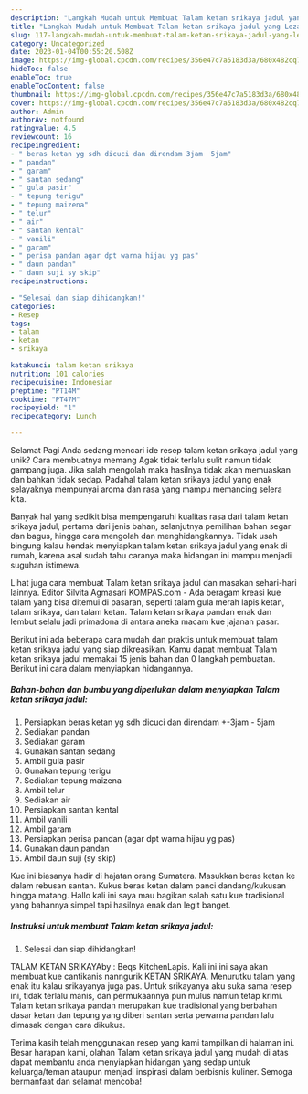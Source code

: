 ```yaml
---
description: "Langkah Mudah untuk Membuat Talam ketan srikaya jadul yang Lezat Sekali, Lezat"
title: "Langkah Mudah untuk Membuat Talam ketan srikaya jadul yang Lezat Sekali, Lezat"
slug: 117-langkah-mudah-untuk-membuat-talam-ketan-srikaya-jadul-yang-lezat-sekali-lezat
category: Uncategorized
date: 2023-01-04T00:55:20.508Z
image: https://img-global.cpcdn.com/recipes/356e47c7a5183d3a/680x482cq70/talam-ketan-srikaya-jadul-foto-resep-utama.jpg
hideToc: false
enableToc: true
enableTocContent: false
thumbnail: https://img-global.cpcdn.com/recipes/356e47c7a5183d3a/680x482cq70/talam-ketan-srikaya-jadul-foto-resep-utama.jpg
cover: https://img-global.cpcdn.com/recipes/356e47c7a5183d3a/680x482cq70/talam-ketan-srikaya-jadul-foto-resep-utama.jpg
author: Admin
authorAv: notfound
ratingvalue: 4.5
reviewcount: 16
recipeingredient:
- " beras ketan yg sdh dicuci dan direndam 3jam  5jam"
- " pandan"
- " garam"
- " santan sedang"
- " gula pasir"
- " tepung terigu"
- " tepung maizena"
- " telur"
- " air"
- " santan kental"
- " vanili"
- " garam"
- " perisa pandan agar dpt warna hijau yg pas"
- " daun pandan"
- " daun suji sy skip"
recipeinstructions:

- "Selesai dan siap dihidangkan!"
categories:
- Resep
tags:
- talam
- ketan
- srikaya

katakunci: talam ketan srikaya 
nutrition: 101 calories
recipecuisine: Indonesian
preptime: "PT14M"
cooktime: "PT47M"
recipeyield: "1"
recipecategory: Lunch

---
```



Selamat Pagi Anda sedang mencari ide resep talam ketan srikaya jadul yang unik? Cara membuatnya memang Agak tidak terlalu sulit namun tidak gampang juga. Jika salah mengolah maka hasilnya tidak akan memuaskan dan bahkan tidak sedap. Padahal talam ketan srikaya jadul yang enak selayaknya mempunyai aroma dan rasa yang mampu memancing selera kita.


Banyak hal yang sedikit bisa mempengaruhi kualitas rasa dari talam ketan srikaya jadul, pertama dari jenis bahan, selanjutnya pemilihan bahan segar dan bagus, hingga cara mengolah dan menghidangkannya. Tidak usah bingung kalau hendak menyiapkan talam ketan srikaya jadul yang enak di rumah, karena asal sudah tahu caranya maka hidangan ini mampu menjadi suguhan istimewa.

Lihat juga cara membuat Talam ketan srikaya jadul dan masakan sehari-hari lainnya. Editor Silvita Agmasari KOMPAS.com - Ada beragam kreasi kue talam yang bisa ditemui di pasaran, seperti talam gula merah lapis ketan, talam srikaya, dan talam ketan. Talam ketan srikaya pandan enak dan lembut selalu jadi primadona di antara aneka macam kue jajanan pasar.


Berikut ini ada beberapa cara mudah dan praktis untuk membuat talam ketan srikaya jadul yang siap dikreasikan. Kamu dapat membuat Talam ketan srikaya jadul memakai 15 jenis bahan dan 0 langkah pembuatan. Berikut ini cara dalam menyiapkan hidangannya.

<!--inarticleads1-->

##### Bahan-bahan dan bumbu yang diperlukan dalam menyiapkan Talam ketan srikaya jadul:

1. Persiapkan  beras ketan yg sdh dicuci dan direndam +-3jam - 5jam
1. Sediakan  pandan
1. Sediakan  garam
1. Gunakan  santan sedang
1. Ambil  gula pasir
1. Gunakan  tepung terigu
1. Sediakan  tepung maizena
1. Ambil  telur
1. Sediakan  air
1. Persiapkan  santan kental
1. Ambil  vanili
1. Ambil  garam
1. Persiapkan  perisa pandan (agar dpt warna hijau yg pas)
1. Gunakan  daun pandan
1. Ambil  daun suji (sy skip)


Kue ini biasanya hadir di hajatan orang Sumatera. Masukkan beras ketan ke dalam rebusan santan. Kukus beras ketan dalam panci dandang/kukusan hingga matang. Hallo kali ini saya mau bagikan salah satu kue tradisional yang bahannya simpel tapi hasilnya enak dan legit banget. 

<!--inarticleads2-->

##### Instruksi untuk membuat Talam ketan srikaya jadul:


1. Selesai dan siap dihidangkan!

TALAM KETAN SRIKAYAby : Beqs KitchenLapis. Kali ini ini saya akan membuat kue cantikanis nanngurik KETAN SRIKAYA. Menurutku talam yang enak itu kalau srikayanya juga pas. Untuk srikayanya aku suka sama resep ini, tidak terlalu manis, dan permukaannya pun mulus namun tetap krimi. Talam ketan srikaya pandan merupakan kue tradisional yang berbahan dasar ketan dan tepung yang diberi santan serta pewarna pandan lalu dimasak dengan cara dikukus. 

Terima kasih telah menggunakan resep yang kami tampilkan di halaman ini. Besar harapan kami, olahan Talam ketan srikaya jadul yang mudah di atas dapat membantu anda menyiapkan hidangan yang sedap untuk keluarga/teman ataupun menjadi inspirasi dalam berbisnis kuliner. Semoga bermanfaat dan selamat mencoba!
